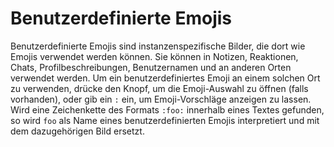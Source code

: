 # Benutzerdefinierte Emojis
Benutzerdefinierte Emojis sind instanzenspezifische Bilder, die dort wie Emojis verwendet werden können. Sie können in Notizen, Reaktionen, Chats, Profilbeschreibungen, Benutzernamen und an anderen Orten verwendet werden. Um ein benutzerdefiniertes Emoji an einem solchen Ort zu verwenden, drücke den Knopf, um die Emoji-Auswahl zu öffnen (falls vorhanden), oder gib ein `:` ein, um Emoji-Vorschläge anzeigen zu lassen. Wird eine Zeichenkette des Formats `:foo:` innerhalb eines Textes gefunden, so wird `foo` als Name eines benutzerdefinierten Emojis interpretiert und mit dem dazugehörigen Bild ersetzt.

